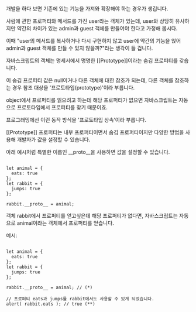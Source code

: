 개발을 하다 보면 기존에 있는 기능을 가져와 확장해야 하는 경우가 생깁니다.

사람에 관한 프로퍼티와 메서드를 가진 user라는 객체가 있는데, user와 상당히 유사하지만 약간의 차이가 있는 admin과 guest 객체를 만들어야 한다고 가정해 봅시다. 

이때 "user의 메서드를 복사하거나 다시 구현하지 않고 user에 약간의 기능을 얹어 admin과 guest 객체를 만들 수 있지 않을까?"라는 생각이 들 겁니다.

자바스크립트의 객체는 명세서에서 명명한 [[Prototype]]이라는 숨김 프로퍼티를 갖습니다.

이 숨김 프로퍼티 값은 null이거나 다른 객체에 대한 참조가 되는데, 다른 객체를 참조하는 경우 참조 대상을 '프로토타입(prototype)'이라 부릅니다.

object에서 프로퍼티를 읽으려고 하는데 해당 프로퍼티가 없으면 자바스크립트는 자동으로 프로토타입에서 프로퍼티를 찾기 때문이죠. 

프로그래밍에선 이런 동작 방식을 '프로토타입 상속’이라 부릅니다.

[[Prototype]] 프로퍼티는 내부 프로퍼티이면서 숨김 프로퍼티이지만 다양한 방법을 사용해 개발자가 값을 설정할 수 있습니다.

아래 예시처럼 특별한 이름인 __proto__을 사용하면 값을 설정할 수 있습니다.

```

let animal = {
  eats: true
};
let rabbit = {
  jumps: true
};

rabbit.__proto__ = animal;

```

객체 rabbit에서 프로퍼티를 얻고싶은데 해당 프로퍼티가 없다면, 자바스크립트는 자동으로 animal이라는 객체에서 프로퍼티를 얻습니다.

예시:

```

let animal = {
  eats: true
};
let rabbit = {
  jumps: true
};

rabbit.__proto__ = animal; // (*)

// 프로퍼티 eats과 jumps를 rabbit에서도 사용할 수 있게 되었습니다.
alert( rabbit.eats ); // true (**)

```

